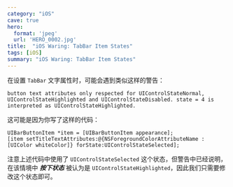 ```yaml
---
category: "iOS"
cave: true
hero:
  format: 'jpeg'
  url: 'HERO_0002.jpg'
title:  "iOS Waring: TabBar Item States"
tags: [iOS]
summary: "iOS Waring: TabBar Item States"
---
```

在设置 `TabBar` 文字属性时，可能会遇到类似这样的警告：

	button text attributes only respected for UIControlStateNormal, UIControlStateHighlighted and UIControlStateDisabled. state = 4 is interpreted as UIControlStateHighlighted.

这可能是因为你写了这样的代码：

```objc
UIBarButtonItem *item = [UIBarButtonItem appearance];
[item setTitleTextAttributes:@{NSForegroundColorAttributeName : [UIColor whiteColor]} forState:UIControlStateSelected];
```

注意上述代码中使用了 `UIControlStateSelected` 这个状态，但警告中已经说明，在该情境中 ***按下状态*** 被认为是 `UIControlStateHighlighted`，因此我们只需要修改这个状态即可。
